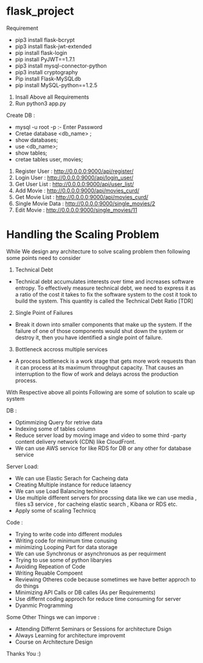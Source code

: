 # flask_project

Requirement 
- pip3 install flask-bcrypt
- pip3 install flask-jwt-extended
- pip install flask-login
- pip install PyJWT==1.7.1
- pip3 install mysql-connector-python
- pip3 install cryptography
- Pip install Flask-MySQLdb
- pip install MySQL-python==1.2.5

1. Insall Above all Requirements
2. Run python3 app.py 

Create DB :
- mysql -u root -p :- Enter Password 
- Cretae database <db_name> ;
- show databases;
- use <db_name>;
- show tables;
- cretae tables user, movies;



1. Register User : http://0.0.0.0:9000/api/register/
2. Login User : http://0.0.0.0:9000/api/login_user/
3. Get User List : http://0.0.0.0:9000/api/user_list/
4. Add Movie : http://0.0.0.0:9000/api/movies_curd/
5. Get Movie List : http://0.0.0.0:9000/api/movies_curd/
6. Single Movie Data : http://0.0.0.0:9000/single_movies/2
7. Edit Movie : http://0.0.0.0:9000/single_movies/11



# Handling the Scaling Problem
While We design any architecture to solve scaling problem then following some points need to consider 
1. Technical Debt
- Technical debt accumulates interests over time and increases software entropy. To effectively measure technical debt, we need to express it as a ratio of the cost it takes to fix the software system to the cost it took to build the system. This quantity is called the Technical Debt Ratio [TDR]

2. Single Point of Failures
- Break it down into smaller components that make up the system. If the failure of one of those components would shut down the system or destroy it, then you have identified a single point of failure.

3. Bottleneck accross multiple services
- A process bottleneck is a work stage that gets more work requests than it can process at its maximum throughput capacity. That causes an interruption to the flow of work and delays across the production process.

With Respective above all points Following are some of solution to scale up system 

DB : 
- Optimmizing Query for retrive data
- Indexing some of tables column 
- Reduce server load by moving image and video to some third -party content delivery network (CDN) like CloudFront.
- We can use AWS service for like RDS for DB or any other for database service 

Server Load: 
- We can use Elastic Serach for Cacheing data 
- Creating Multiple instance for reduce lataency 
- We can use Load Balancing techince
- Use multiple different servers for procssing data like we can use media , files s3 service , for cacheing elastic search , Kibana or RDS etc.
- Apply some of scaling Technicq  

Code :
- Trying to write code into different modules
- Writing code for minimum time conusing 
- minimizing Looping Part for data storage 
- We can use Synchronus or asynchronuos as per requirment 
- Trying to use some of python libaryies 
- Avoiding Repeation of Code 
- Writing Reuable Compoent 
- Reviewing Otheres code because sometimes we have better approch to do things 
- Minimizing API Calls or DB calles (As per Requirements)
- Use differnt coding approch for reduce time consuming for server 
- Dyanmic Programming 


Some Other Things we can imporve :
- Attending Differnt Seminars or Sessions for architecture Dsign
- Always Learning for architecture improvemt 
- Course on Architecture Design 


Thanks You :)


